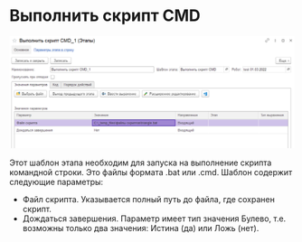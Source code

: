 # Выполнить скрипт CMD

![](<../../../.gitbook/assets/Выполнить скрипт CMD.png>)

Этот шаблон этапа необходим для запуска на выполнение скрипта командной строки. Это файлы формата .bat или .cmd.   Шаблон содержит следующие параметры:

* Файл скрипта. Указывается полный путь до файла, где сохранен скрипт.&#x20;
* Дождаться завершения. Параметр имеет тип значения Булево, т.е. возможны только два значения: Истина (да) или Ложь (нет).&#x20;
